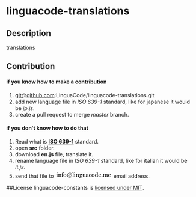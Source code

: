# linguacode-translations

## Description
translations

## Contribution
#### if you know how to make a contribution
1. git@github.com:LinguaCode/linguacode-translations.git
3. add new language file in *ISO 639-1* standard, like for japanese it would be *jp.js*.
4. create a pull request to merge *master* branch.

#### if you don't know how to do that
1. Read what is [**ISO 639-1**](https://en.wikipedia.org/wiki/List_of_ISO_639-1_codes) standard.
2. open **src** folder.
3. download **en.js** file, translate it.
2. rename language file in *ISO 639-1* standard, like for italian it would be *it.js*.
3. send that file to ![email address](./email_.png?v=1) email address.


##License
linguacode-constants is [licensed under MIT](https://github.com/linguacode/linguacode-constants/blob/master/LICENSE).
